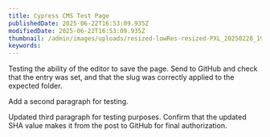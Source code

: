 ```yaml
---
title: Cypress CMS Test Page
publishedDate: 2025-06-22T16:53:09.935Z
modifiedDate: 2025-06-22T16:53:09.935Z
thumbnail: /admin/images/uploads/resized-lowRes-resized-PXL_20250228_190732750.RAW-01.COVER.jpg
keywords: 
---
```


Testing the ability of the editor to save the page. Send to GitHub and check that the entry was set, and that the slug was correctly applied to the expected folder.

Add a second paragraph for testing.

Updated third paragraph for testing purposes. Confirm that the updated SHA value makes it from the post to GitHub for final authorization.
